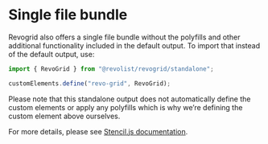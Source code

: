# Single file bundle

Revogrid also offers a single file bundle without the polyfills and other additional functionality included in the default output. To import that instead of the default output, use:

```jsx
import { RevoGrid } from "@revolist/revogrid/standalone";

customElements.define("revo-grid", RevoGrid);
```

Please note that this standalone output does not automatically define the custom elements or apply any polyfills which is why we’re defining the custom element above ourselves.

For more details, please see [Stencil.js documentation](https://stenciljs.com/docs/custom-elements).